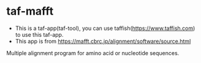 # taf-mafft

- This is a taf-app(taf-tool), you can use taffish(https://www.taffish.com) to use this taf-app.
- This app is from https://mafft.cbrc.jp/alignment/software/source.html

Multiple alignment program for amino acid or nucleotide sequences.
